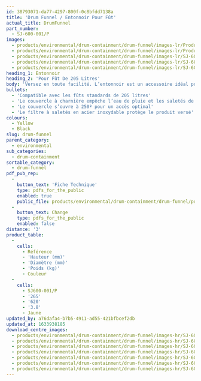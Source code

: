 ```yaml
---
id: 38793071-da77-4297-800f-0c8bfdd7138a
title: 'Drum Funnel / Entonnoir Pour Fût'
actual_title: DrumFunnel
part_number:
  - SJ-600-001/P
images:
  - products/environmental/drum-containment/drum-funnel/images-lr/Product_Image_776x776_(518x518_focus_area)-SJ-600-001.P_01.jpg
  - products/environmental/drum-containment/drum-funnel/images-lr/Product_Image_776x776_(518x518_focus_area)-SJ-600-001.P_02.jpg
  - products/environmental/drum-containment/drum-funnel/images-lr/SJ-600-001_01.jpg
  - products/environmental/drum-containment/drum-funnel/images-lr/SJ-600-001_02.jpg
  - products/environmental/drum-containment/drum-funnel/images-lr/SJ-600-001_03.jpg
heading_1: Entonnoir
heading_2: 'Pour Fût De 205 Litres'
body: 'Versez en toute facilité. L’entonnoir est un accessoire idéal pour minimiser les éclaboussures et réduire les gaspillages lorsque vous remplissez vos fûts.'
bullets:
  - 'Compatible avec les fûts standards de 205 litres'
  - 'Le couvercle à charnière empêche l’eau de pluie et les saletés de s''infiltrer'
  - 'Le couvercle s’ouvre à 250º pour un accès optimal'
  - 'Le filtre à saletés en acier inoxydable protège le produit versé'
colours:
  - Yellow
  - Black
slug: drum-funnel
parent_category:
  - environmental
sub_categories:
  - drum-containment
sortable_category:
  - drum-funnel
pdf_pub_rep:
  -
    button_text: 'Fiche Technique'
    type: pdfs_for_the_public
    enabled: true
    public_file: products/environmental/drum-containment/drum-funnel/pdf-lr/EV-Drum-Funnel-TD_EN.pdf
  -
    button_text: Change
    type: pdfs_for_the_public
    enabled: false
distance: '3'
product_table:
  -
    cells:
      - Référence
      - 'Hauteur (mm)'
      - 'Diamètre (mm)'
      - 'Poids (kg)'
      - Couleur
  -
    cells:
      - SJ600-001/P
      - '265'
      - '620'
      - '3.8'
      - Jaune
updated_by: a76dafa4-b7b5-4911-ad55-421bfbcef2db
updated_at: 1633938185
download_centre_images:
  - products/environmental/drum-containment/drum-funnel/images-hr/SJ-600-001.P_01.jpg
  - products/environmental/drum-containment/drum-funnel/images-hr/SJ-600-001.P_010.jpg
  - products/environmental/drum-containment/drum-funnel/images-hr/SJ-600-001.P_011.jpg
  - products/environmental/drum-containment/drum-funnel/images-hr/SJ-600-001.P_02.jpg
  - products/environmental/drum-containment/drum-funnel/images-hr/SJ-600-001.P_03.jpg
  - products/environmental/drum-containment/drum-funnel/images-hr/SJ-600-001.P_04.jpg
  - products/environmental/drum-containment/drum-funnel/images-hr/SJ-600-001.P_05.jpg
---
```

